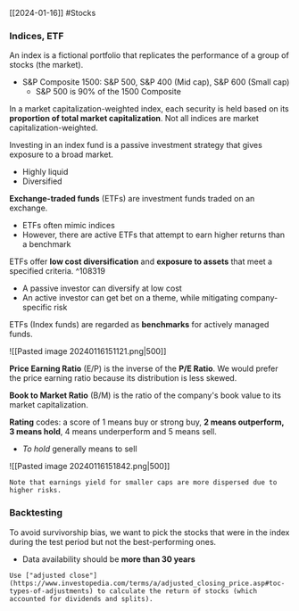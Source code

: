 [[2024-01-16]] #Stocks 

### Indices, ETF
An index is a fictional portfolio that replicates the performance of a group of stocks (the market).
- S&P Composite 1500: S&P 500, S&P 400 (Mid cap), S&P 600 (Small cap)
	- S&P 500 is 90% of the 1500 Composite

In a market capitalization-weighted index, each security is held based on its **proportion of total market capitalization**. Not all indices are market capitalization-weighted.

Investing in an index fund is a passive investment strategy that gives exposure to a broad market.
- Highly liquid
- Diversified

**Exchange-traded funds** (ETFs) are investment funds traded on an exchange.
- ETFs often mimic indices 
- However, there are active ETFs that attempt to earn higher returns than a benchmark

ETFs offer **low cost diversification** and **exposure to assets** that meet a specified criteria. ^108319
- A passive investor can diversify at low cost
- An active investor can get bet on a theme, while mitigating company-specific risk

ETFs (Index funds) are regarded as **benchmarks** for actively managed funds.

![[Pasted image 20240116151121.png|500]] 

**Price Earning Ratio** (E/P) is the inverse of the **P/E Ratio**. We would prefer the price earning ratio because its distribution is less skewed.

**Book to Market Ratio** (B/M) is the ratio of the company's book value to its market capitalization. 

**Rating** codes: a score of 1 means buy or strong buy, **2 means outperform, 3 means hold**, 4 means underperform and 5 means sell.
- *To hold* generally means to sell

![[Pasted image 20240116151842.png|500]]

```ad-note
Note that earnings yield for smaller caps are more dispersed due to higher risks.  
```

### Backtesting
To avoid survivorship bias, we want to pick the stocks that were in the index during the test period but not the best-performing ones. 
- Data availability should be **more than 30 years**

```ad-note
Use ["adjusted close"](https://www.investopedia.com/terms/a/adjusted_closing_price.asp#toc-types-of-adjustments) to calculate the return of stocks (which accounted for dividends and splits).
```

